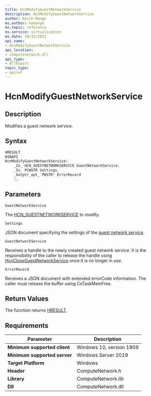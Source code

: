 ```yaml
---
title: HcnModifyGuestNetworkService
description: HcnModifyGuestNetworkService
author: Keith-Mange
ms.author: kemange
ms.topic: reference
ms.service: virtualization
ms.date: 10/31/2021
api_name:
- HcnModifyGuestNetworkService
api_location:
- computenetwork.dll
api_type:
- DllExport
topic_type:
- apiref
---
```

# HcnModifyGuestNetworkService

## Description

Modifies a guest network service.

## Syntax

```cpp
HRESULT
WINAPI
HcnModifyGuestNetworkService(
    _In_ HCN_GUESTNETWORKSERVICE GuestNetworkService,
    _In_ PCWSTR Settings,
    _Outptr_opt_ PWSTR* ErrorRecord
    );
```

## Parameters

`GuestNetworkService`

The [HCN\_GUESTNETWORKSERVICE](./HCN_GUESTNETWORKSERVICE.md) to modify.

`Settings`

JSON document specifying the settings of the [guest network service](./../HNS_Schema.md#GuestNetworkService).

`GuestNetworkService`

Receives a handle to the newly created guest network service. It is the responsibility of the caller to release the handle using [HcnCloseGuestNetworkService](./HcnCloseGuestNetworkService.md) once it is no longer in use.

`ErrorRecord`

Receives a JSON document with extended errorCode information. The caller must release the buffer using CoTaskMemFree.

## Return Values

The function returns [HRESULT](./HCNHResult.md).

## Requirements

|Parameter|Description|
|---|---|
| **Minimum supported client** | Windows 10, version 1809 |
| **Minimum supported server** | Windows Server 2019 |
| **Target Platform** | Windows |
| **Header** | ComputeNetwork.h |
| **Library** | ComputeNetwork.lib |
| **Dll** | ComputeNetwork.dll |






